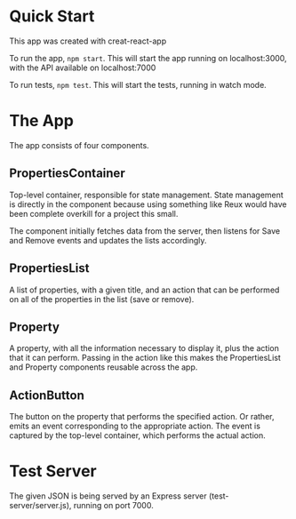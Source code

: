# Quick Start #
This app was created with creat-react-app

To run the app, `npm start`.
This will start the app running on localhost:3000, with the API available on localhost:7000

To run tests, `npm test`. 
This will start the tests, running in watch mode.

# The App #
The app consists of four components.

## PropertiesContainer ##
Top-level container, responsible for state management. State management is directly in the component
because using something like Reux would have been complete overkill for a project this small.

The component initially fetches data from the server, then listens for Save and Remove events and updates
the lists accordingly.

## PropertiesList ##
A list of properties, with a given title, and an action that can be performed on all of the properties in
the list (save or remove).

## Property ##
A property, with all the information necessary to display it, plus the action that it can perform. Passing 
in the action like this makes the PropertiesList and Property components reusable across the app.

## ActionButton ##
The button on the property that performs the specified action. Or rather, emits an event corresponding to
the appropriate action. The event is captured by the top-level container, which performs the actual action.

# Test Server #
The given JSON is being served by an Express server (test-server/server.js), running on port 7000.


